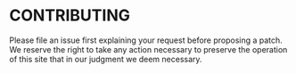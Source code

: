 CONTRIBUTING
============

Please file an issue first explaining your request before proposing a patch.  We reserve the right to take any action necessary to preserve the operation of this site that in our judgment we deem necessary.
